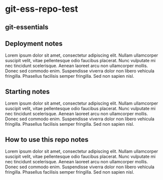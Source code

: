 ﻿# git-ess-repo-test
## git-essentials


## Deployment notes
Lorem ipsum dolor sit amet, consectetur adipiscing elit. Nullam ullamcorper suscipit velit, vitae pellentesque odio faucibus placerat. Nunc vulputate mi nec tincidunt scelerisque. Aenean laoreet arcu non ullamcorper mollis. Donec sed commodo enim. Suspendisse viverra dolor non libero vehicula fringilla. Phasellus facilisis semper fringilla. Sed non sapien nisl.

## Starting notes
Lorem ipsum dolor sit amet, consectetur adipiscing elit. Nullam ullamcorper suscipit velit, vitae pellentesque odio faucibus placerat. Nunc vulputate mi nec tincidunt scelerisque. Aenean laoreet arcu non ullamcorper mollis. Donec sed commodo enim. Suspendisse viverra dolor non libero vehicula fringilla. Phasellus facilisis semper fringilla. Sed non sapien nisl.

## How to use this repo notes

Lorem ipsum dolor sit amet, consectetur adipiscing elit. Nullam ullamcorper suscipit velit, vitae pellentesque odio faucibus placerat. Nunc vulputate mi nec tincidunt scelerisque. Aenean laoreet arcu non ullamcorper mollis. Donec sed commodo enim. Suspendisse viverra dolor non libero vehicula fringilla. Phasellus facilisis semper fringilla. Sed non sapien nisl.
